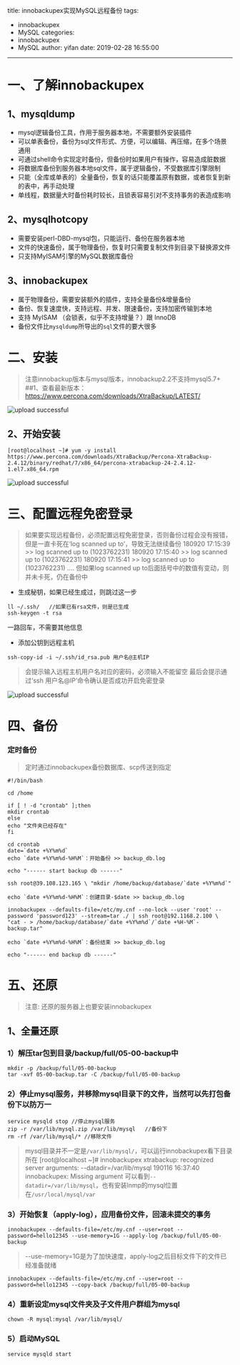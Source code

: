 title: innobackupex实现MySQL远程备份
tags:
  - innobackupex
  - MySQL
categories:
  - innobackupex
  - MySQL
author: yifan
date: 2019-02-28 16:55:00
---
# 一、了解innobackupex
## 1、mysqldump
- mysql逻辑备份工具，作用于服务器本地，不需要额外安装插件
- 可以单表备份，备份为sql文件形式、方便，可以编辑、再压缩，在多个场景通用
- 可通过shell命令实现定时备份，但备份时如果用户有操作，容易造成脏数据
- 将数据库备份到服务器本地sql文件，属于逻辑备份，不受数据库引擎限制
- 只能（全库或单表的）全量备份，恢复的话只能覆盖原有数据，或者恢复到新的表中，再手动处理
- 单线程，数据量大时备份耗时较长，且锁表容易引对不支持事务的表造成影响

## 2、mysqlhotcopy
- 需要安装perl-DBD-mysql包，只能运行、备份在服务器本地
- 文件的快速备份，属于物理备份，恢复时只需要复制文件到目录下替换源文件
- 只支持MyISAM引擎的MySQL数据库备份

<!-- more -->
## 3、innobackupex
- 属于物理备份，需要安装额外的插件，支持全量备份&增量备份
- 备份、恢复速度快，支持远程、并发、限速备份，支持加密传输到本地
- 支持 MyISAM （会锁表，似乎不支持增量？）跟 InnoDB
- 备份文件比`mysqldump`所导出的`sql`文件的要大很多

# 二、安装
>注意innobackup版本与mysql版本，innobackup2.2不支持mysql5.7+
##1、查看最新版本：https://www.percona.com/downloads/XtraBackup/LATEST/

![upload successful](/images/pasted-64.png)

## 2、开始安装
```
[root@localhost ~]# yum -y install https://www.percona.com/downloads/XtraBackup/Percona-XtraBackup-2.4.12/binary/redhat/7/x86_64/percona-xtrabackup-24-2.4.12-1.el7.x86_64.rpm
```

![upload successful](/images/pasted-65.png)

# 三、配置远程免密登录
> 如果要实现远程备份，必须配置远程免密登录，否则备份过程会没有报错，但是一直卡死在‘log scanned up to’，导致无法继续备份
180920 17:15:39 >> log scanned up to (1023762231)
180920 17:15:40 >> log scanned up to (1023762231)
180920 17:15:41 >> log scanned up to (1023762231)
....
但如果log scanned up to后面括号中的数值有变动，则并未卡死，仍在备份中

- 生成秘钥，如果已经生成过，则跳过这一步
```
ll ~/.ssh/   //如果已有rsa文件，则是已生成
ssh-keygen -t rsa
```
一路回车，不需要其他信息
- 添加公钥到远程主机
```
ssh-copy-id -i ~/.ssh/id_rsa.pub 用户名@主机IP
```
> 会提示输入远程主机用户名对应的密码，必须输入不能留空
最后会提示通过‘ssh 用户名@IP’命令确认是否成功开启免密登录

![upload successful](/images/pasted-66.png)

# 四、备份

### 定时备份
> 定时通过innobackupex备份数据库、scp传送到指定
```
#!/bin/bash

cd /home

if [ ! -d "crontab" ];then
mkdir crontab
else
echo "文件夹已经存在"
fi

cd crontab
date=`date +%Y%m%d`
echo `date +%Y%m%d-%H%M`：开始备份 >> backup_db.log

echo "------ start backup db ------"

ssh root@39.108.123.165 \ "mkdir /home/backup/database/`date +%Y%m%d`"

echo `date +%Y%m%d-%H%M`：创建目录-$date >> backup_db.log

innobackupex --defaults-file=/etc/my.cnf --no-lock --user 'root' --password 'password123' --stream=tar ./ | ssh root@192.1168.2.100 \ "cat - > /home/backup/database/`date +%Y%m%d`/`date +%H-%M`-backup.tar"

echo `date +%Y%m%d-%H%M`：备份结束 >> backup_db.log

echo "------ end backup db ------"
```

# 五、还原

> 注意: 还原的服务器上也要安装innobackupex

## 1、全量还原
### 1）解压tar包到目录/backup/full/05-00-backup中
```
mkdir -p /backup/full/05-00-backup
tar -xvf 05-00-backup.tar -C /backup/full/05-00-backup
```
### 2）停止mysql服务，并移除mysql目录下的文件，当然可以先打包备份下以防万一
```
service mysqld stop //停止mysql服务
zip -r /var/lib/mysql.zip /var/lib/mysql   //备份下
rm -rf /var/lib/mysql/* //移除文件
```

> mysql目录并不一定是`/var/lib/mysql/`，可以运行innobackupex看下目录所在
[root@localhost ~]# innobackupex
xtrabackup: recognized server arguments: --datadir=/var/lib/mysql 
190116 16:37:40 innobackupex: Missing argument
  可以看到`--datadir=/var/lib/mysql`，也有安装lnmp的mysql位置在`/usr/local/mysql/var`
### 3）开始恢复（apply-log），应用备份文件，回滚未提交的事务
```
innobackupex --defaults-file=/etc/my.cnf --user=root --password=hello12345 --use-memory=1G --apply-log /backup/full/05-00-backup
```
> --use-memory=1G是为了加快速度，apply-log之后目标文件下的文件已经准备就绪

```
innobackupex --defaults-file=/etc/my.cnf --user=root --password=hello12345 --copy-back /backup/full/05-00-backup
```
### 4）重新设定mysql文件夹及子文件用户群组为mysql
```
chown -R mysql:mysql /var/lib/mysql/
```
### 5）启动MySQL
```
service mysqld start
```